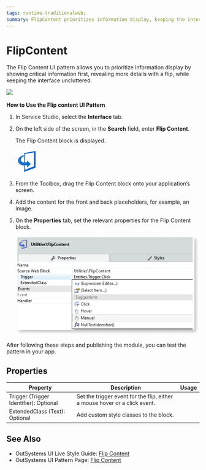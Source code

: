 ```yaml
---
tags: runtime-traditionalweb; 
summary: FlipContent prioritizes information display, keeping the interface uncluttered.
---
```


# FlipContent

 The Flip Content UI pattern allows you to prioritize information display by showing critical information first, revealing more details with a flip, while keeping the interface uncluttered. 

   ![](<images/flipcontent-image-1.gif?width=500>)

**How to Use the Flip content UI Pattern**

1. In Service Studio, select the **Interface** tab.

1. On the left side of the screen, in the **Search** field, enter **Flip Content**. 

    The Flip Content block is displayed.
    
     ![](<images/flipcontent-image-12.png>)
      
1. From the Toolbox, drag the Flip Content block onto your application’s screen.
1. Add the content for the front and back placeholders, for example, an image.
1. On the **Properties** tab, set the relevant properties for the Flip Content block.

    ![](<images/flipcontent-image-11.png>)

After following these steps and publishing the module, you can test the pattern in your app.

## Properties

| **Property** |  **Description** |  **Usage** |
|---|---|---|
| Trigger (Trigger Identifier): Optional  | Set the trigger event for the flip, either a mouse hover or a click event.|
| ExtendedClass (Text): Optional  |  Add custom style classes to the block. |  


## See Also
* OutSystems UI Live Style Guide: [Flip Content](https://outsystemsui.outsystems.com/WebStyleGuidePreview/FlipContent.aspx)
* OutSystems UI Pattern Page: [Flip Content](https://outsystemsui.outsystems.com/OutSystemsUIWebsite/PatternDetail?PatternId=37)